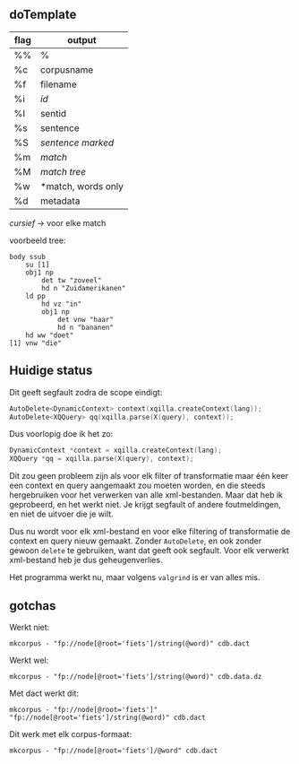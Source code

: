 ## doTemplate

| flag | output |
|----|----|
| %% | % |
| %c | corpusname |
| %f | filename |
| %i | *id* |
| %I | sentid |
| %s | sentence
| %S | *sentence marked* |
| %m | *match* |
| %M | *match tree* |
| %w | *match, words only |
| %d | metadata |

*cursief* → voor elke match

voorbeeld tree:

```
body ssub
    su [1]
    obj1 np
        det tw "zoveel"
        hd n "Zuidamerikanen"
    ld pp
        hd vz "in"
        obj1 np
            det vnw "haar"
            hd n "bananen"
    hd ww "doet"
[1] vnw "die"
```  


## Huidige status

Dit geeft segfault zodra de scope eindigt:

```c++
AutoDelete<DynamicContext> context(xqilla.createContext(lang));
AutoDelete<XQQuery> qq(xqilla.parse(X(query), context));
```

Dus voorlopig doe ik het zo:

```c++
DynamicContext *context = xqilla.createContext(lang);
XQQuery *qq = xqilla.parse(X(query), context);
```

Dit zou geen probleem zijn als voor elk filter of transformatie maar één
keer een context en query aangemaakt zou moeten worden, en die steeds
hergebruiken voor het verwerken van alle xml-bestanden. Maar dat heb ik
geprobeerd, en het werkt niet. Je krijgt segfault of andere
foutmeldingen, en niet de uitvoer die je wilt.

Dus nu wordt voor elk xml-bestand en voor elke filtering of
transformatie de context en query nieuw gemaakt. Zonder `AutoDelete`, en
ook zonder gewoon `delete` te gebruiken, want dat geeft ook segfault.
Voor elk verwerkt xml-bestand heb je dus geheugenverlies.

Het programma werkt nu, maar volgens `valgrind` is er van alles mis.

## gotchas

Werkt niet:

```
mkcorpus - "fp://node[@root='fiets']/string(@word)" cdb.dact
```

Werkt wel:

```
mkcorpus - "fp://node[@root='fiets']/string(@word)" cdb.data.dz
```

Met dact werkt dit:

```
mkcorpus - "fp://node[@root='fiets']" "fp://node[@root='fiets']/string(@word)" cdb.dact
```

Dit werk met elk corpus-formaat:

```
mkcorpus - "fp://node[@root='fiets']/@word" cdb.dact
```
